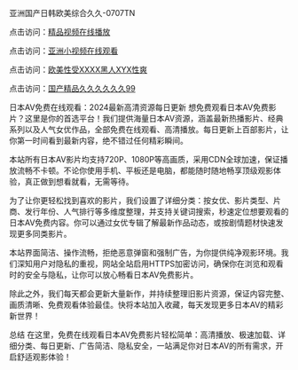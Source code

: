 亚洲国产日韩欧美综合久久-0707TN

点击访问：<a href="https://tfda.pages.dev/">精品视频在线播放</a>

点击访问：<a href="https://gda-c7m.pages.dev/">亚洲小视频在线观看</a>

点击访问：<a href="https://bered.pages.dev/">欧美性受XXXX黑人XYX性爽</a>

点击访问：<a href="https://cfad.pages.dev/">国产精品久久久久久久99</a>

日本AV免费在线观看：2024最新高清资源每日更新
想免费观看日本AV免费影片？这里是你的首选平台！我们提供海量日本AV资源，涵盖最新热播影片、经典系列以及人气女优作品，全部免费在线观看、高清播放。每日更新上百部影片，让你第一时间看到最新内容，绝不错过任何精彩瞬间。

本站所有日本AV影片均支持720P、1080P等高画质，采用CDN全球加速，保证播放流畅不卡顿。不论你使用手机、平板还是电脑，都能随时随地畅享顶级观影体验，真正做到想看就看，无需等待。

为了让你更轻松找到喜欢的影片，我们设置了详细分类：按女优、影片类型、片商、发行年份、人气排行等多维度整理，并支持关键词搜索，秒速定位想要观看的日本AV免费内容。你可以通过女优专辑了解最新作品动态，或按剧情题材快速发现更多同类影片。

本站界面简洁、操作流畅，拒绝恶意弹窗和强制广告，为你提供纯净观影环境。我们深知用户对隐私的重视，网站全站启用HTTPS加密访问，确保你在浏览和观看时的安全与隐私，让你可以放心畅看日本AV免费影片。

除此之外，我们每天都会更新大量新作，并持续整理旧影片资源，保证内容完整、画质清晰、免费观看体验最佳。快将本站加入收藏，每天发现更多日本AV的精彩新世界！

总结
在这里，免费在线观看日本AV免费影片轻松简单：高清播放、极速加载、详细分类、每日更新、广告简洁、隐私安全，一站满足你对日本AV的所有需求，开启舒适观影体验！

<span style="display:none;">[Canonical link] ( ）</span>
